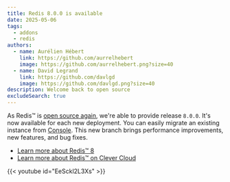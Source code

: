 ```yaml
---
title: Redis 8.0.0 is available
date: 2025-05-06
tags:
  - addons
  - redis
authors:
  - name: Aurélien Hébert
    link: https://github.com/aurrelhebert
    image: https://github.com/aurrelhebert.png?size=40
  - name: David Legrand
    link: https://github.com/davlgd
    image: https://github.com/davlgd.png?size=40
description: Welcome back to open source
excludeSearch: true
---
```


As Redis™ is [open source again](https://antirez.com/news/151), we're able to provide release `8.0.0`. It's now available for each new deployment. You can easily migrate an existing instance from [Console](https://console.clever-cloud.com). This new branch brings performance improvements, new features, and bug fixes.

- [Learn more about Redis™ 8](https://redis.io/blog/redis-8-ga/)
- [Learn more about Redis™ on Clever Cloud](/doc/addons/redis/)

{{< youtube id="EeSckl2L3Xs" >}}
